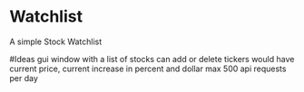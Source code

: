 # Watchlist
A simple Stock Watchlist

#Ideas
gui window with a list of stocks 
can add or delete tickers
would have current price, current increase in percent and dollar
max 500 api requests per day